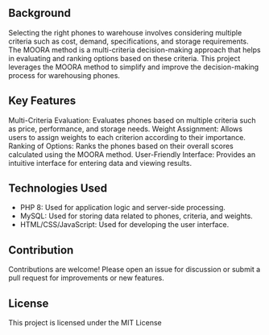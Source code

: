 <h2>Background</h2>
Selecting the right phones to warehouse involves considering multiple criteria such as cost, demand, specifications, and storage requirements. The MOORA method is a multi-criteria decision-making approach that helps in evaluating and ranking options based on these criteria. This project leverages the MOORA method to simplify and improve the decision-making process for warehousing phones.
<h2>Key Features</h2>
Multi-Criteria Evaluation: Evaluates phones based on multiple criteria such as price, performance, and storage needs.
Weight Assignment: Allows users to assign weights to each criterion according to their importance.
Ranking of Options: Ranks the phones based on their overall scores calculated using the MOORA method.
User-Friendly Interface: Provides an intuitive interface for entering data and viewing results.
<h2>Technologies Used</h2>
<ul>
  <li>PHP 8: Used for application logic and server-side processing.</li>
  <li>MySQL: Used for storing data related to phones, criteria, and weights.</li>
  <li>HTML/CSS/JavaScript: Used for developing the user interface.</li>
</ul>
<h2>Contribution</h2>
Contributions are welcome! Please open an issue for discussion or submit a pull request for improvements or new features.
<h2>License</h2>
This project is licensed under the MIT License
